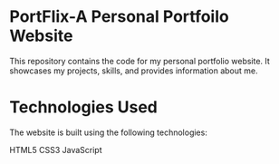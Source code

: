 # PortFlix-A Personal Portfoilo Website

This repository contains the code for my personal portfolio website. It showcases my projects, skills, and provides information about me.

# Technologies Used
The website is built using the following technologies:

HTML5
CSS3
JavaScript

